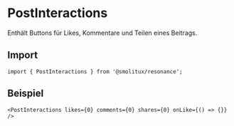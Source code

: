# PostInteractions

Enthält Buttons für Likes, Kommentare und Teilen eines Beitrags.

## Import
```tsx
import { PostInteractions } from '@smolitux/resonance';
```

## Beispiel
```tsx
<PostInteractions likes={0} comments={0} shares={0} onLike={() => {}} />
```
